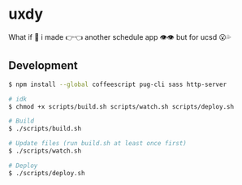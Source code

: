 # uxdy

What if 👀 i made 👉👈 another schedule app 👁👁 but for ucsd 😮💦

## Development

```sh
$ npm install --global coffeescript pug-cli sass http-server

# idk
$ chmod +x scripts/build.sh scripts/watch.sh scripts/deploy.sh

# Build
$ ./scripts/build.sh

# Update files (run build.sh at least once first)
$ ./scripts/watch.sh

# Deploy
$ ./scripts/deploy.sh
```
